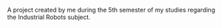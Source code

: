 A project created by me during the 5th semester of my studies regarding the Industrial Robots subject.
